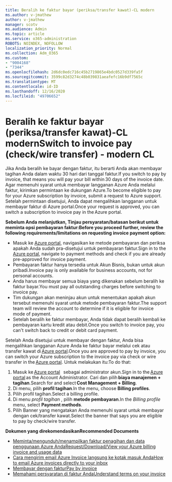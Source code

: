 ```yaml
---
title: Beralih ke faktur bayar (periksa/transfer kawat)-CL modern
ms.author: v-jmathew
author: v-jmathew
manager: scotv
ms.audience: Admin
ms.topic: article
ms.service: o365-administration
ROBOTS: NOINDEX, NOFOLLOW
localization_priority: Normal
ms.collection: Adm_O365
ms.custom:
- "9004168"
- "7344"
ms.openlocfilehash: 2d6dc0edc716c45b2719865e4bdc0527d339fa5f
ms.sourcegitcommit: 3599c82d3274c48b039831aeafefc16b9df7565c
ms.translationtype: MT
ms.contentlocale: id-ID
ms.lasthandoff: 12/16/2020
ms.locfileid: "49706652"
---
```

# <a name="switch-to-invoice-pay-checkwire-transfer---modern-cl"></a><span data-ttu-id="b94fd-102">Beralih ke faktur bayar (periksa/transfer kawat)-CL modern</span><span class="sxs-lookup"><span data-stu-id="b94fd-102">Switch to invoice pay (check/wire transfer) - modern CL</span></span>

<span data-ttu-id="b94fd-103">Jika Anda beralih ke bayar dengan faktur, itu berarti Anda akan membayar tagihan Anda dalam waktu 30 hari dari tanggal faktur.</span><span class="sxs-lookup"><span data-stu-id="b94fd-103">If you switch to pay by invoice, that means you will pay your bill within 30 days of the invoice date.</span></span> <span data-ttu-id="b94fd-104">Agar memenuhi syarat untuk membayar langganan Azure Anda melalui faktur, kirimkan permintaan ke dukungan Azure.</span><span class="sxs-lookup"><span data-stu-id="b94fd-104">To become eligible to pay for your Azure subscription by invoice, submit a request to Azure support.</span></span> <span data-ttu-id="b94fd-105">Setelah permintaan disetujui, Anda dapat mengalihkan langganan untuk membayar faktur di Azure portal.</span><span class="sxs-lookup"><span data-stu-id="b94fd-105">Once your request is approved, you can switch a subscription to invoice pay in the Azure portal.</span></span>

<span data-ttu-id="b94fd-106">**Sebelum Anda melanjutkan, Tinjau persyaratan/batasan berikut untuk meminta opsi pembayaran faktur:**</span><span class="sxs-lookup"><span data-stu-id="b94fd-106">**Before you proceed further, review the following requirements/limitations on requesting invoice payment option:**</span></span>

- <span data-ttu-id="b94fd-107">Masuk ke [Azure portal](https://portal.azure.com/), navigasikan ke metode pembayaran dan periksa apakah Anda sudah pra-disetujui untuk pembayaran faktur.</span><span class="sxs-lookup"><span data-stu-id="b94fd-107">Sign in to the [Azure portal](https://portal.azure.com/), navigate to payment methods and check if you are already pre-approved for invoice payment.</span></span>
- <span data-ttu-id="b94fd-108">Pembayaran faktur hanya tersedia untuk Akun Bisnis, bukan untuk akun pribadi.</span><span class="sxs-lookup"><span data-stu-id="b94fd-108">Invoice pay is only available for business accounts, not for personal accounts.</span></span>
- <span data-ttu-id="b94fd-109">Anda harus membayar semua biaya yang dikenakan sebelum beralih ke faktur bayar.</span><span class="sxs-lookup"><span data-stu-id="b94fd-109">You must pay all outstanding charges before switching to invoice pay.</span></span>
- <span data-ttu-id="b94fd-110">Tim dukungan akan meninjau akun untuk menentukan apakah akun tersebut memenuhi syarat untuk metode pembayaran faktur.</span><span class="sxs-lookup"><span data-stu-id="b94fd-110">The support team will review the account to determine if it is eligible for invoice mode of payment.</span></span>
- <span data-ttu-id="b94fd-111">Setelah beralih ke faktur membayar, Anda tidak dapat beralih kembali ke pembayaran kartu kredit atau debit.</span><span class="sxs-lookup"><span data-stu-id="b94fd-111">Once you switch to invoice pay, you can't switch back to credit or debit card payment.</span></span>

<span data-ttu-id="b94fd-112">Setelah Anda disetujui untuk membayar dengan faktur, Anda bisa mengalihkan langganan Azure Anda ke faktur bayar melalui cek atau transfer kawat di [Azure portal](https://portal.azure.com/).</span><span class="sxs-lookup"><span data-stu-id="b94fd-112">Once you are approved to pay by invoice, you can switch your Azure subscription to the invoice pay via check or wire transfer in the [Azure portal](https://portal.azure.com/).</span></span>
<span data-ttu-id="b94fd-113">Untuk melakukan itu:</span><span class="sxs-lookup"><span data-stu-id="b94fd-113">To do that:</span></span>

1. <span data-ttu-id="b94fd-114">Masuk ke [Azure portal](https://portal.azure.com/)   sebagai administrator akun.</span><span class="sxs-lookup"><span data-stu-id="b94fd-114">Sign in to the [Azure portal](https://portal.azure.com/) as the Account Administrator.</span></span> <span data-ttu-id="b94fd-115">Cari dan pilih **biaya manajemen + tagihan**.</span><span class="sxs-lookup"><span data-stu-id="b94fd-115">Search for and select **Cost Management + Billing**.</span></span>
2. <span data-ttu-id="b94fd-116">Di menu, pilih **profil tagihan**.</span><span class="sxs-lookup"><span data-stu-id="b94fd-116">In the menu, choose **Billing profiles**.</span></span>
3. <span data-ttu-id="b94fd-117">Pilih profil tagihan.</span><span class="sxs-lookup"><span data-stu-id="b94fd-117">Select a billing profile.</span></span>
4. <span data-ttu-id="b94fd-118">Di menu *profil tagihan* , pilih **metode pembayaran**.</span><span class="sxs-lookup"><span data-stu-id="b94fd-118">In the *Billing profile* menu, select **Payment methods**.</span></span>
5. <span data-ttu-id="b94fd-119">Pilih Banner yang mengatakan Anda memenuhi syarat untuk membayar dengan cek/transfer kawat.</span><span class="sxs-lookup"><span data-stu-id="b94fd-119">Select the banner that says you are eligible to pay by check/wire transfer.</span></span>

<span data-ttu-id="b94fd-120">**Dokumen yang direkomendasikan**</span><span class="sxs-lookup"><span data-stu-id="b94fd-120">**Recommended Documents**</span></span>

- [<span data-ttu-id="b94fd-121">Meminta/mengunduh/menampilkan faktur penagihan dan data penggunaan Azure Anda</span><span class="sxs-lookup"><span data-stu-id="b94fd-121">Request/Download/View your Azure billing invoice and usage data</span></span>](https://docs.microsoft.com/azure/billing/billing-download-azure-invoice-daily-usage-date)
- [<span data-ttu-id="b94fd-122">Cara mengirim email Azure Invoice langsung ke kotak masuk Anda</span><span class="sxs-lookup"><span data-stu-id="b94fd-122">How to email Azure invoices directly to your inbox</span></span>](https://docs.microsoft.com/azure/billing/billing-download-azure-invoice-daily-usage-date)
- [<span data-ttu-id="b94fd-123">Membayar dengan faktur</span><span class="sxs-lookup"><span data-stu-id="b94fd-123">Pay by invoice</span></span>](https://docs.microsoft.com/azure/billing/billing-how-to-pay-by-invoice)
- [<span data-ttu-id="b94fd-124">Memahami persyaratan di faktur Anda</span><span class="sxs-lookup"><span data-stu-id="b94fd-124">Understand terms on your invoice</span></span>](https://docs.microsoft.com/azure/billing/billing-understand-your-invoice)
